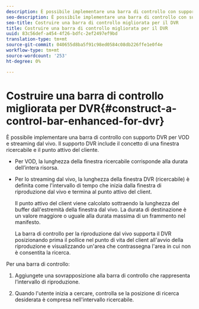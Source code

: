 ```yaml
---
description: È possibile implementare una barra di controllo con supporto DVR per VOD e streaming dal vivo. Il supporto DVR include il concetto di una finestra ricercabile e il punto attivo del cliente.
seo-description: È possibile implementare una barra di controllo con supporto DVR per VOD e streaming dal vivo. Il supporto DVR include il concetto di una finestra ricercabile e il punto attivo del cliente.
seo-title: Costruire una barra di controllo migliorata per il DVR
title: Costruire una barra di controllo migliorata per il DVR
uuid: 83c56def-a454-4f26-bdfc-2ef2497ef9bd
translation-type: tm+mt
source-git-commit: 040655d8ba5f91c98ed0584c08db226ffe1e0f4e
workflow-type: tm+mt
source-wordcount: '253'
ht-degree: 0%

---
```



# Costruire una barra di controllo migliorata per DVR{#construct-a-control-bar-enhanced-for-dvr}

È possibile implementare una barra di controllo con supporto DVR per VOD e streaming dal vivo. Il supporto DVR include il concetto di una finestra ricercabile e il punto attivo del cliente.

* Per VOD, la lunghezza della finestra ricercabile corrisponde alla durata dell’intera risorsa.
* Per lo streaming dal vivo, la lunghezza della finestra DVR (ricercabile) è definita come l&#39;intervallo di tempo che inizia dalla finestra di riproduzione dal vivo e termina al punto attivo del client.

   Il punto attivo del client viene calcolato sottraendo la lunghezza del buffer dall&#39;estremità della finestra dal vivo. La durata di destinazione è un valore maggiore o uguale alla durata massima di un frammento nel manifesto.

   La barra di controllo per la riproduzione dal vivo supporta il DVR posizionando prima il pollice nel punto di vita del client all&#39;avvio della riproduzione e visualizzando un&#39;area che contrassegna l&#39;area in cui non è consentita la ricerca.

Per una barra di controllo:

1. Aggiungete una sovrapposizione alla barra di controllo che rappresenta l’intervallo di riproduzione.

1. Quando l&#39;utente inizia a cercare, controlla se la posizione di ricerca desiderata è compresa nell&#39;intervallo ricercabile.
